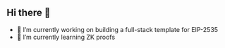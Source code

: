 ## Hi there 👋


- 🔭 I’m currently working on building a full-stack template for EIP-2535
- 🌱 I’m currently learning ZK proofs


